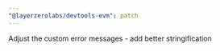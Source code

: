 ```yaml
---
"@layerzerolabs/devtools-evm": patch
---
```


Adjust the custom error messages - add better stringification
